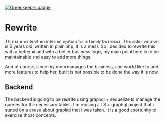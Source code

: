 [![Greenkeeper badge](https://badges.greenkeeper.io/PlayMa256/GrCartuchos.svg)](https://greenkeeper.io/)

# Rewrite
This is a write of an internal system for a family business. The older version is 5 years old, written in plain php, it is a mess.  So i decided to rewrite this with a better ui and with a better business logic, my main point here is to be maintainable and easy to add more things.

And of course, since my mom manages the business, she would like to add more features to help her, but it is not possible to be done the way it is now.


## Backend
The backend is going to be rewrite using graphql + sequelize to manage the queries for the necessary tables. I'm reusing a TS + graphql project that i stated on a couse about graphql that i was taken. It is a good oportunity to exercise those concepts.

